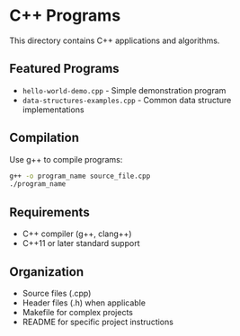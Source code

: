 # C++ Programs

This directory contains C++ applications and algorithms.

## Featured Programs
- `hello-world-demo.cpp` - Simple demonstration program
- `data-structures-examples.cpp` - Common data structure implementations

## Compilation
Use g++ to compile programs:
```bash
g++ -o program_name source_file.cpp
./program_name
```

## Requirements
- C++ compiler (g++, clang++)
- C++11 or later standard support

## Organization
- Source files (.cpp)
- Header files (.h) when applicable
- Makefile for complex projects
- README for specific project instructions